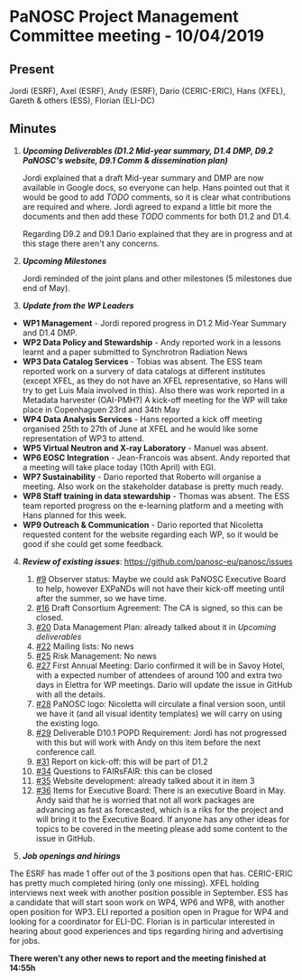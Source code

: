 PaNOSC Project Management Committee meeting - 10/04/2019
========================================================


Present
-------

Jordi (ESRF), Axel (ESRF), Andy (ESRF), Dario (CERIC-ERIC), Hans (XFEL), Gareth & others (ESS), Florian (ELI-DC)

Minutes
-------

1. _**Upcoming Deliverables (D1.2 Mid-year summary, D1.4 DMP, D9.2 PaNOSC's website, D9.1 Comm & dissemination plan)**_

    Jordi explained that a draft Mid-year summary and DMP are now available in Google docs, so everyone can help.
    Hans pointed out that it would be good to add _TODO_ comments, so it is clear what contributions are required and where.
    Jordi agreed to expand a little bit more the documents and then add these _TODO_ comments for both D1.2 and D1.4.

    Regarding D9.2 and D9.1 Dario explained that they are in progress and at this stage there aren't any concerns.

2. _**Upcoming Milestones**_

    Jordi reminded of the joint plans and other milestones (5 milestones due end of May).

3. _**Update from the WP Leaders**_

*    **WP1 Management** - Jordi repored progress in D1.2 Mid-Year Summary and D1.4 DMP. 
*    **WP2 Data Policy and Stewardship** - Andy reported work in a lessons learnt  and a paper submitted to Synchrotron Radiation
 News
*    **WP3 Data Catalog Services** - Tobias was absent. The ESS team reported work on a survery of data catalogs at different
institutes (except XFEL, as they do not have an XFEL representative, so Hans will try to get Luis Maia involved in this). Also there
was work reported in a Metadata harvester (OAI-PMH?)
A kick-off meeting for the WP will take place in Copenhaguen  23rd and 34th May
*    **WP4 Data Analysis Services** - Hans reported a kick off meeting organised 25th to 27th of June at XFEL and he would like 
some representation of WP3 to attend.
*    **WP5 Virtual Neutron and X-ray Laboratory** - Manuel was absent.
*    **WP6 EOSC Integration** - Jean-Francois was absent. Andy reported that a meeting will take place today (10th April) with EGI.
*    **WP7 Sustainability** - Dario reported that Roberto will organise a meeting. Also work on the stakeholder database is pretty
much ready.
*    **WP8 Staff training in data stewardship** - Thomas was absent. The ESS team reported progress on the e-learning platform and
a meeting with Hans planned for this week.
*    **WP9 Outreach & Communication** - Dario reported that Nicoletta requested content for the website regarding each WP, so it
would be good if she could get some feedback.

4. _**Review of existing issues**_: https://github.com/panosc-eu/panosc/issues

	1. [#9](https://github.com/panosc-eu/panosc/issues/9) Observer status: Maybe we could ask PaNOSC Executive Board to help, however
EXPaNDs will not have their kick-off meeting until after the summer, so we have time.
	2. [#16](https://github.com/panosc-eu/panosc/issues/16) Draft Consortium Agreement: The CA is signed, so this can be closed.
	3. [#20](https://github.com/panosc-eu/panosc/issues/20) Data Management Plan: already talked about it in _Upcoming deliverables_
	4. [#22](https://github.com/panosc-eu/panosc/issues/22) Mailing lists: No news
	5. [#25](https://github.com/panosc-eu/panosc/issues/25) Risk Management: No news
	6. [#27](https://github.com/panosc-eu/panosc/issues/27) First Annual Meeting: Dario confirmed it will be in Savoy Hotel, with
a expected number of attendees of around 100 and extra two days in Elettra for WP meetings. Dario will update the issue in GitHub
with all the details.
	7. [#28](https://github.com/panosc-eu/panosc/issues/28) PaNOSC logo: Nicoletta will circulate a final version soon, until
we have it (and all visual identity templates) we will carry on using the existing logo.
	8. [#29](https://github.com/panosc-eu/panosc/issues/29) Deliverable D10.1 POPD Requirement: Jordi has not progressed with this
but will work with Andy on this item before the next conference call.
	9. [#31](https://github.com/panosc-eu/panosc/issues/31) Report on kick-off: this will be part of D1.2
	10. [#34](https://github.com/panosc-eu/panosc/issues/34) Questions to FAIRsFAIR: this can be closed
	11. [#35](https://github.com/panosc-eu/panosc/issues/35) Website development: already talked about it in item 3
	12. [#36](https://github.com/panosc-eu/panosc/issues/36) Items for Executive Board: There is an executive Board in May.
Andy said that he is worried that not all work packages are advancing as fast as forecasted, which is a riks for the project and
will bring it to the Executive Board. If anyone has any other ideas for topics to be covered in the meeting please add some 
content to the issue in GitHub.

5. _**Job openings and hirings**_

The ESRF has made 1 offer out of the 3 positions open that has. CERIC-ERIC has pretty much completed hiring (only one missing).
XFEL holding interviews next week with another position possible in September. ESS has a candidate that will start soon work
on WP4, WP6 and WP8, with another open position for WP3. ELI reported a position open in Prague for WP4 and looking for a
coordinator for ELI-DC. Florian is in particular interested in hearing about good experiences and tips regarding hiring and 
advertising for jobs.

**There weren't any other news to report and the meeting finished at 14:55h**
